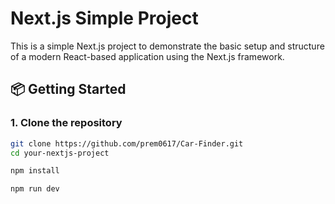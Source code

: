 # Next.js Simple Project

This is a simple Next.js project to demonstrate the basic setup and structure of a modern React-based application using the Next.js framework.

## 📦 Getting Started

### 1. Clone the repository

```bash
git clone https://github.com/prem0617/Car-Finder.git
cd your-nextjs-project

npm install

npm run dev

